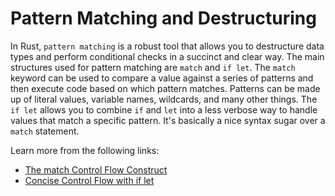 # Pattern Matching and Destructuring

In Rust, `pattern matching` is a robust tool that allows you to destructure data types and perform conditional checks in a succinct and clear way. The main structures used for pattern matching are `match` and `if let`. The `match` keyword can be used to compare a value against a series of patterns and then execute code based on which pattern matches. Patterns can be made up of literal values, variable names, wildcards, and many other things. The `if let` allows you to combine `if` and `let` into a less verbose way to handle values that match a specific pattern. It's basically a nice syntax sugar over a `match` statement.

Learn more from the following links:

- [The match Control Flow Construct](https://rust-book.cs.brown.edu/ch06-02-match.html)
- [Concise Control Flow with if let](https://rust-book.cs.brown.edu/ch06-03-if-let.html)